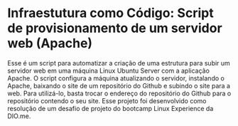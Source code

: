 <h1>Infraestutura como Código: Script de provisionamento de um servidor web (Apache)</h1>
<p> Esse é um script para automatizar a criação de uma estrutura para subir um servidor web em uma máquina Linux Ubuntu Server com a aplicação Apache. O script configura a máquina atualizando o servidor, instalando o Apache, baixando o site de um repositório do Github e subindo o site para a web. Para utilizá-lo, basta trocar o endereço do repositório do Github para o repositório contendo o seu site. Esse projeto foi desenvolvido como resolução de um desafio de projeto do bootcamp Linux Experience da DIO.me.</p>
